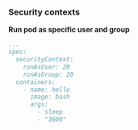### Security contexts

**Run pod as specific user and group**

```yaml
...
spec:
  securityContext:
    runAsUser: 20
    runAsGroup: 20    
  containers:
    - name: hello
      image: bash
      args:
        - sleep
        - "3600"
```
